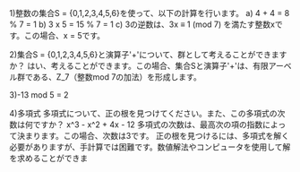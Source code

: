 1)整数の集合S = {0,1,2,3,4,5,6}を使って、以下の計算を行います。
a) 4 + 4 = 8 % 7 = 1
b) 3 x 5 = 15 % 7 = 1
c) 3の逆数は、3x ≡ 1 (mod 7) を満たす整数xです。この場合、x = 5です。

2)集合S = {0,1,2,3,4,5,6}と演算子'+'について、群として考えることができますか？
はい、考えることができます。この場合、集合Sと演算子'+'は、有限アーベル群である、Z_7（整数mod 7の加法）を形成します。

3)-13 mod 5 = 2

4)多項式
多項式について、正の根を見つけてください。また、この多項式の次数は何ですか？
x^3 - x^2 + 4x - 12
多項式の次数は、最高次の項の指数によって決まります。この場合、次数は3です。
正の根を見つけるには、多項式を解く必要がありますが、手計算では困難です。数値解法やコンピュータを使用して解を求めることができま
